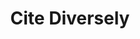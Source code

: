 ---
title: Cite Diversely
emoji: 🎓
colorFrom: yellow
colorTo: gray
sdk: streamlit
sdk_version: 1.10.0 # The latest supported version
app_file: app.py
pinned: false
---